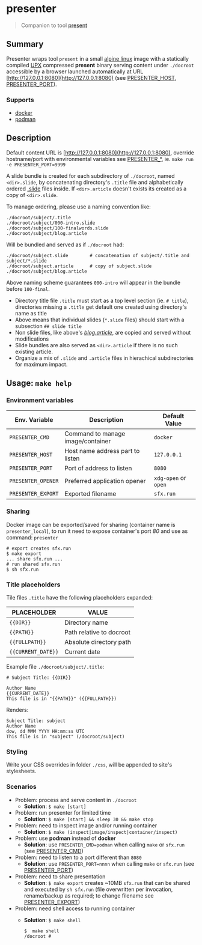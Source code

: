 # presenter 

> Companion to tool [present](https://godoc.org/golang.org/x/tools/present)

## Summary

Presenter wraps tool `present` in a small [alpine linux](https://alpinelinux.org) image with a statically compiled [UPX](https://upx.github.io) compressed **present** binary serving content under `./docroot` accessible by a browser launched automatically at URL [http://127.0.0.1:8080](http://127.0.0.1:8080) (see [PRESENTER_HOST](#environment-variables), [PRESENTER_PORT](#environment-variables)).

### Supports

- [docker](https://www.docker.com)
- [podman](https://podman.io)

## Description

Default content URL is [http://127.0.0.1:8080](http://127.0.0.1:8080), override hostname/port with environmental variables see [PRESENTER_*](#environment-variables), ie. `make run -e PRESENTER_PORT=9999`

A slide bundle is created for each subdirectory of `./docroot`, named `<dir>.slide`, by concatenating directory's `.title` file and alphabetically ordered [.slide](https://golang.org/x/tools/cmd/present) files inside. If `<dir>.article` doesn't exists its created as a copy of `<dir>.slide`.

To manage ordering, please use a naming convention like:

```
./docroot/subject/.title
./docroot/subject/000-intro.slide
./docroot/subject/100-finalwords.slide
./docroot/subject/blog.article
```

Will be bundled and served as if `./docroot` had:

```
./docroot/subject.slide        # concatenation of subject/.title and subject/*.slide
./docroot/subject.article      # copy of subject.slide
./docroot/subject/blog.article
```

Above naming scheme guarantees `000-intro` will appear in the bundle before `100-final`.

- Directory title file `.title` must start as a top level section (ie. `# title`), directories missing a `.title` get default one created using directory's name as title
- Above means that individual slides (`*.slide` files) should start with a subsection `## slide title`
- Non slide files, like above's *[blog.article](https://golang.org/x/blog)*, are copied and served without modifications
- Slide bundles are also served as `<dir>.article` if there is no such existing article.
- Organize a mix of `.slide` and `.article` files in hierachical subdirectories for maximum impact.

## Usage: `make help`

### Environment variables

Env. Variable      | Description                       | Default Value
-------------------|-----------------------------------|--------------
`PRESENTER_CMD`    | Command to manage image/container | `docker`
`PRESENTER_HOST`   | Host name address part to listen  | `127.0.0.1`
`PRESENTER_PORT`   | Port of address to listen         | `8080`
`PRESENTER_OPENER` | Preferred application opener      | `xdg-open` or `open`
`PRESENTER_EXPORT` | Exported filename                 | `sfx.run`

### Sharing

Docker image can be exported/saved for sharing (container name is `presenter_local`), to run it need to expose container's port *80* and use as command: `presenter`

```
# export creates sfx.run
$ make export
... share sfx.run ...
# run shared sfx.run
$ sh sfx.run
```

### Title placeholders

Tile files `.title` have the following placeholders expanded:

PLACEHOLDER        | VALUE
------------------ | -----
`{{DIR}}`          | Directory name
`{{PATH}}`         | Path relative to docroot
`{{FULLPATH}}`     | Absolute directory path
`{{CURRENT_DATE}}` | Current date

Example file `./docroot/subject/.title`:
```
# Subject Title: {{DIR}}

Author Name
{{CURRENT_DATE}}
This file is in "{{PATH}}" ({{FULLPATH}})
```
Renders:
```
Subject Title: subject
Author Name
dow, dd MMM YYYY HH:mm:ss UTC
This file is in "subject" (/docroot/subject)
```

### Styling

Write your CSS overrides in folder `./css`, will be appended to site's stylesheets.

### Scenarios

- Problem: process and serve content in `./docroot`
  - **Solution**: `$ make [start]`
- Problem: run presenter for limited time
  - **Solution**: `$ make [start] && sleep 30 && make stop`
- Problem: need to inspect image and/or running container
  - **Solution**: `$ make (inspect|image/inspect|container/inspect)`
- Problem: use **podman** instead of **docker**
  - **Solution**: use `PRESENTER_CMD=podman` when calling `make` or `sfx.run` (see [PRESENTER_CMD](#environment-variables))
- Problem: need to listen to a port different than `8080`
  - **Solution**: use `PRESENTER_PORT=nnnn` when calling `make` or `sfx.run` (see [PRESENTER_PORT](#environment-variables))
- Problem: need to share presentation
  - **Solution**: `$ make export` creates ~10MB `sfx.run` that can be shared and executed by `sh sfx.run` (file overwritten per invocation, rename/backup as required; to change filename see [PRESENTER_EXPORT](#environment-variables))
- Problem: need shell access to running container
  - **Solution**: `$ make shell`

    ```
    $  make shell
    /docroot #
    ```
